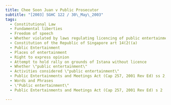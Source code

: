 ```yaml
---
title: Chee Soon Juan v Public Prosecutor 
subtitle: "[2003] SGHC 122 / 30\_May\_2003"
tags:
  - Constitutional Law
  - Fundamental liberties
  - Freedom of speech
  - Whether violated by laws regulating licencing of public entertainment
  - Constitution of the Republic of Singapore art 14(2((a)
  - Public Entertainment
  - Places of entertainment
  - Right to express opinion
  - Attempt to hold rally on grounds of Istana without licence
  - Whether \"public entertainment\"
  - Activities considered \"public entertainment\"
  - Public Entertainments and Meetings Act (Cap 257, 2001 Rev Ed) ss 2, 19(1) (a)
  - Words and Phrases
  - \"Public entertainment\"
  - Public Entertainments and Meetings Act (Cap 257, 2001 Rev Ed) s 2

---
```


